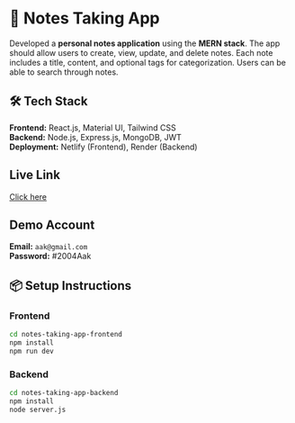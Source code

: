 # 🚀 Notes Taking App

Developed a **personal notes application** using the **MERN stack**. The app should allow users to create, view, update, and delete notes. Each note includes a title, content, and optional tags for categorization. Users can be able to search through notes.

## 🛠️ Tech Stack

**Frontend:** React.js, Material UI, Tailwind CSS  
**Backend:** Node.js, Express.js, MongoDB, JWT  
**Deployment:** Netlify (Frontend), Render (Backend)

## Live Link

[Click here](https://notes-taking-app-aak.netlify.app/)

## Demo Account

**Email:** `aak@gmail.com`  
**Password:** #2004Aak

## 📦 Setup Instructions

### Frontend

```bash
cd notes-taking-app-frontend
npm install
npm run dev
```

### Backend

```bash
cd notes-taking-app-backend
npm install
node server.js
```
